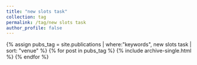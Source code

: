 ```yaml
---
title: "new slots task"
collection: tag
permalink: /tag/new slots task
author_profile: false
---
```

{% assign pubs_tag = site.publications | where:"keywords", new slots task | sort: "venue" %}
{% for post in pubs_tag %}
  {% include archive-single.html %}
{% endfor %}